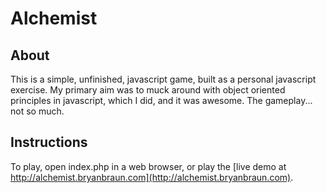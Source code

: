 Alchemist
=========

About
-----
This is a simple, unfinished, javascript game, built as a personal javascript exercise. My primary aim was to muck around with object oriented principles in javascript, which I did, and it was awesome. The gameplay... not so much.

Instructions
------------
To play, open index.php in a web browser, or play the [live demo at http://alchemist.bryanbraun.com](http://alchemist.bryanbraun.com).
